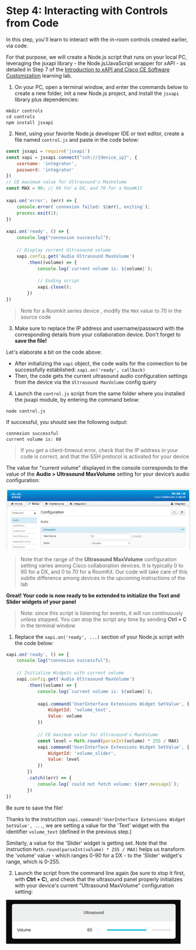 # Step 4: Interacting with Controls from Code

In this step, you'll learn to interact with the in-room controls created earlier, via code.

For that purpose, we will create a Node.js script that runs on your local PC, leveraging the jsxapi library - the Node.js/JavaScript wrapper for xAPI - as detailed in Step 7 of the [Introduction to xAPI and Cisco CE Software Customization]( https://learninglabs.cisco.com/lab/collab-xapi-intro/step/7) learning lab.

1. On your PC, open a terminal window, and enter the commands below to create a new folder, init a new Node.js project, and install the `jsxapi` library plus dependencies:

  ```shell
  mkdir controls
  cd controls
  npm install jsxapi
  ```

2.  Next, using your favorite Node.js developer IDE or text editor, create a file named `control.js` and paste in the code below:

  ```javascript
  const jsxapi = require('jsxapi')
  const xapi = jsxapi.connect("ssh://{device_ip}", {
      username: 'integrator',
      password: 'integrator'
  })
  // CE maximum value for Ultrasound's MaxVolume
  const MAX = 90; // 90 for a DX, and 70 for a RoomKit

  xapi.on('error', (err) => {
      console.error(`connexion failed: ${err}, exiting`);
      process.exit(1);
  })

  xapi.on('ready', () => {
      console.log("connexion successful");

      // Display current Ultrasound volume
      xapi.config.get('Audio Ultrasound MaxVolume')
          .then((volume) => {
              console.log(`current volume is: ${volume}`);

              // Ending script
              xapi.close();
          })
  })
  ```
  >Note for a Roomkit series device , modify the `MAX` value to 70 in the source code

3. Make sure to replace the IP address and username/password with the corresponding details from your collaboration device.  Don't forget to **save the file!**

  Let's elaborate a bit on the code above:
  - After initializing the `xapi` object, the code waits for the connection to be successfully established: `xapi.on('ready', callback)`
  - Then, the code gets the current ultrasound audio configuration settings from the device via the `Ultrasound MaxVolume` config query

4. Launch the `control.js` script from the same folder where you installed the jsxapi module, by entering the command below:

  ```shell
  node control.js
  ```

  If successful, you should see the following output:
  ```shell
  connexion successful
  current volume is: 60
  ```
  >If you get a client-timeout error, check that the IP address in your code is correct, and that the SSH protocol is activated for your device

The value for "current volume" displayed in the console corresponds to the value of the **Audio > Ultrasound MaxVolume** setting for your device’s audio configuration:

![Ultrasound Configuration](assets/images/step4-ultrasound-configuration.png)

>Note that the range of the **Ultrasound MaxVolume** configuration setting varies among Cisco collaboration devices. It is typically 0 to 90 for a DX, and 0 to 70 for a RoomKit. Our code will take care of this subtle difference among devices in the upcoming instructions of the lab

**Great! Your code is now ready to be extended to initialize the Text and Slider widgets of your panel**

>Note: since this script is listening for events, it will run continuously unless stopped.  You can stop the script any time by sending **Ctrl + C** in the terminal window

1. Replace the `xapi.on('ready', ...)` section of your Node.js script with the code below:

  ```javascript
  xapi.on('ready', () => {
      console.log("connexion successful");

      // Initialize Widgets with current volume
      xapi.config.get('Audio Ultrasound MaxVolume')
          .then((volume) => {
              console.log(`current volume is: ${volume}`);

              xapi.command('UserInterface Extensions Widget SetValue', {
                  WidgetId: 'volume_text',
                  Value: volume
              })

              // CE maximum value for Ultrasound's MaxVolume
              const level = Math.round(parseInt(volume) * 255 / MAX)
              xapi.command('UserInterface Extensions Widget SetValue', {
                  WidgetId: 'volume_slider',
                  Value: level
              })
          })
          .catch((err) => {
              console.log(`could not fetch volume: ${err.message}`);
          })
  })
  ```
  Be sure to save the file!

  Thanks to the instruction `xapi.command('UserInterface Extensions Widget SetValue', ...`, we are setting a value for the 'Text' widget with the identifier `volume_text` (defined in the previous step.)

  Similarly, a value for the 'Slider' widget is getting set. Note that the instruction `Math.round(parseInt(volume) * 255 / MAX)` helps us transform the 'volume' value - which ranges 0-90 for a DX - to the 'Slider' widget's range, which is 0-255.

2. Launch the script from the command line again (be sure to stop it first, with **Ctrl + C**), and check that the ultrasound panel properly initializes with your device's current "Ultrasound MaxVolume" configuration setting:

  ![Ultrasound Panel](assets/images/step4-ultrasound-panel.png)
